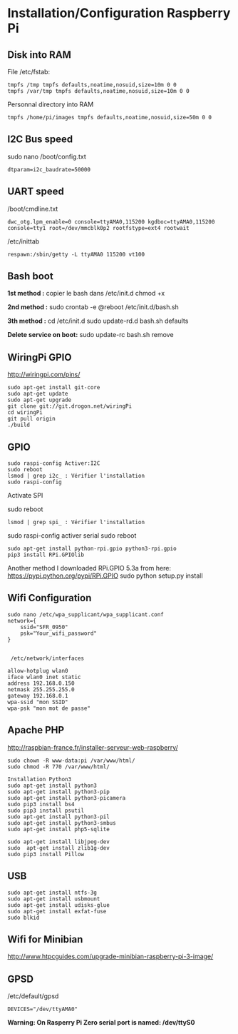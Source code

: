 # Installation/Configuration Raspberry Pi

## Disk into RAM
File /etc/fstab:
```
tmpfs /tmp tmpfs defaults,noatime,nosuid,size=10m 0 0
tmpfs /var/tmp tmpfs defaults,noatime,nosuid,size=10m 0 0
```
Personnal directory into RAM
````
tmpfs /home/pi/images tmpfs defaults,noatime,nosuid,size=50m 0 0
````

## I2C Bus speed
sudo nano /boot/config.txt
````
dtparam=i2c_baudrate=50000
````

## UART speed
/boot/cmdline.txt 
````
dwc_otg.lpm_enable=0 console=ttyAMA0,115200 kgdboc=ttyAMA0,115200 console=tty1 root=/dev/mmcblk0p2 rootfstype=ext4 rootwait
````

/etc/inittab 
````
respawn:/sbin/getty -L ttyAMA0 115200 vt100
````

## Bash boot

**1st method :**
    copier le bash dans /etc/init.d
    chmod +x

**2nd method :** 
    sudo crontab -e
    @reboot /etc/init.d/bash.sh

**3th method :**
    cd /etc/init.d
    sudo update-rd.d bash.sh defaults

**Delete service on boot:**
    sudo update-rc bash.sh remove


## WiringPi GPIO

http://wiringpi.com/pins/
````
sudo apt-get install git-core
sudo apt-get update
sudo apt-get upgrade
git clone git://git.drogon.net/wiringPi
cd wiringPi
git pull origin
./build
````

## GPIO

````
sudo raspi-config Activer:I2C
sudo reboot
lsmod | grep i2c_ : Vérifier l'installation
sudo raspi-config
````

Activate SPI

sudo reboot
````
lsmod | grep spi_ : Vérifier l'installation
````

sudo raspi-config
activer serial
sudo reboot
````
sudo apt-get install python-rpi.gpio python3-rpi.gpio
pip3 install RPi.GPIOlib
````

Another method
I downloaded RPi.GPIO 5.3a from here: https://pypi.python.org/pypi/RPi.GPIO
sudo python setup.py install

## Wifi Configuration

````
sudo nano /etc/wpa_supplicant/wpa_supplicant.conf
network={
    ssid="SFR_0950"
    psk="Your_wifi_password"
}


 /etc/network/interfaces

allow-hotplug wlan0
iface wlan0 inet static
address 192.168.0.150
netmask 255.255.255.0
gateway 192.168.0.1
wpa-ssid "mon SSID"
wpa-psk "mon mot de passe"
````

## Apache PHP

http://raspbian-france.fr/installer-serveur-web-raspberry/

```
sudo chown -R www-data:pi /var/www/html/
sudo chmod -R 770 /var/www/html/

Installation Python3
sudo apt-get install python3
sudo apt-get install python3-pip
sudo apt-get install python3-picamera
sudo pip3 install bs4
sudo pip3 install psutil
sudo apt-get install python3-pil
sudo apt-get install python3-smbus
sudo apt-get install php5-sqlite

sudo apt-get install libjpeg-dev
sudo  apt-get install zlib1g-dev
sudo pip3 install Pillow
```

## USB

````
sudo apt-get install ntfs-3g
sudo apt-get install usbmount
sudo apt-get install udisks-glue
sudo apt-get install exfat-fuse
sudo blkid
````

## Wifi for Minibian

http://www.htpcguides.com/upgrade-minibian-raspberry-pi-3-image/

## GPSD

/etc/default/gpsd
````
DEVICES="/dev/ttyAMA0"
````
**Warning: On Rasperry Pi Zero serial port is named: /dev/ttyS0**



